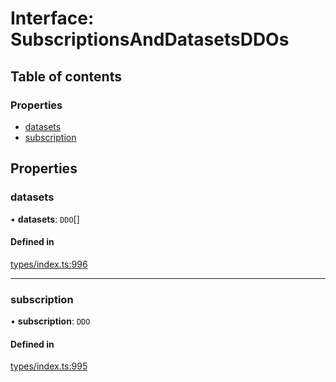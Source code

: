 # Interface: SubscriptionsAndDatasetsDDOs

## Table of contents

### Properties

- [datasets](SubscriptionsAndDatasetsDDOs.md#datasets)
- [subscription](SubscriptionsAndDatasetsDDOs.md#subscription)

## Properties

### datasets

• **datasets**: `DDO`[]

#### Defined in

[types/index.ts:996](https://github.com/nevermined-io/react-components/blob/109ddcb/catalog/src/types/index.ts#L996)

___

### subscription

• **subscription**: `DDO`

#### Defined in

[types/index.ts:995](https://github.com/nevermined-io/react-components/blob/109ddcb/catalog/src/types/index.ts#L995)
